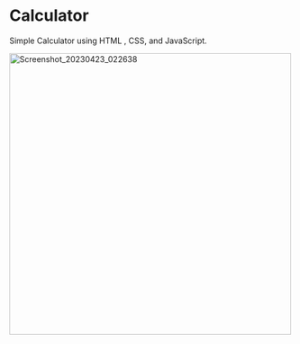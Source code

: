 # Calculator
Simple Calculator using HTML , CSS, and JavaScript.

<img width="500" alt="Screenshot_20230423_022638" src="https://user-images.githubusercontent.com/69814563/233836100-9c611bbf-8568-43cc-94b9-f38c4c413139.png">
